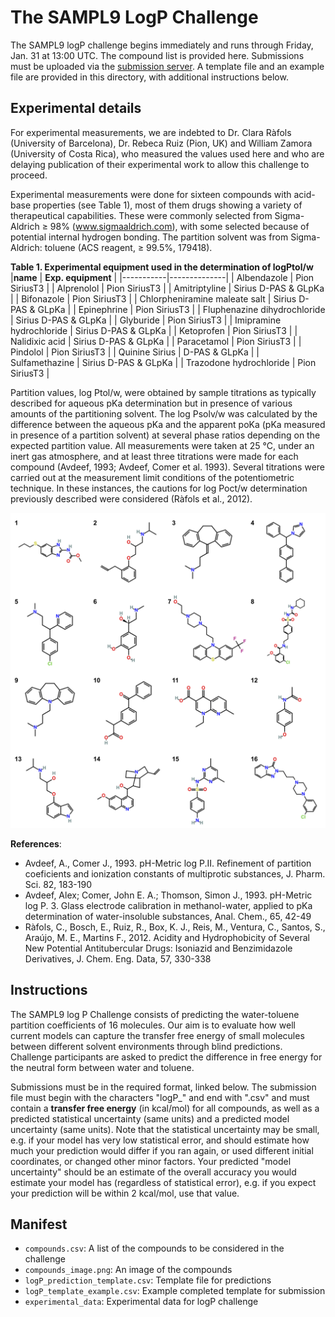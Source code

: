 # The SAMPL9 LogP Challenge

The SAMPL9 logP challenge begins immediately and runs through Friday, Jan. 31 at 13:00 UTC. The compound list is provided here. Submissions must be uploaded via the [submission server](https://submit.samplchallenges.org/submit/sampl9-logp). A template file and an example file are provided in this directory, with additional instructions below.

## Experimental details

For experimental measurements, we are indebted to Dr. Clara Ràfols (University of Barcelona), Dr. Rebeca Ruiz (Pion, UK) and William Zamora (University of Costa Rica), who measured the values used here and who are delaying publication of their experimental work to allow this challenge to proceed.

Experimental measurements were done for sixteen compounds with acid-base properties (see Table 1), most of them drugs showing a variety of therapeutical capabilities. These were commonly selected from Sigma-Aldrich ≥ 98% (www.sigmaaldrich.com), with some selected because of potential internal hydrogen bonding. The partition solvent was from Sigma-Aldrich: toluene (ACS reagent, ≥ 99.5%, 179418).

**Table 1. Experimental equipment used in the determination of logPtol/w**
|**name**	| **Exp. equipment** |
|-----------|--------------|
| Albendazole	| Pion SiriusT3 |
| Alprenolol	| Pion SiriusT3 |
| Amitriptyline	| Sirius D-PAS & GLpKa |
| Bifonazole	| Pion SiriusT3 |
| Chlorpheniramine maleate salt	| Sirius D-PAS & GLpKa |
| Epinephrine	| Pion SiriusT3 |
| Fluphenazine dihydrochloride	| Sirius D-PAS & GLpKa |
| Glyburide	| Pion SiriusT3 |
| Imipramine hydrochloride	| Sirius D-PAS & GLpKa |
| Ketoprofen	| Pion SiriusT3 |
| Nalidixic acid	| Sirius D-PAS & GLpKa |
| Paracetamol	| Pion SiriusT3 |
| Pindolol	| Pion SiriusT3 |
| Quinine	Sirius | D-PAS & GLpKa |
| Sulfamethazine	| Sirius D-PAS & GLpKa |
| Trazodone hydrochloride	| Pion SiriusT3 |

Partition values, log Ptol/w, were obtained by sample titrations as typically described for aqueous pKa determination but in presence of various amounts of the partitioning solvent. The log Psolv/w was calculated by the difference between the aqueous pKa and the apparent poKa (pKa measured in presence of a partition solvent) at several phase ratios depending on the expected partition value. All measurements were taken at 25 °C, under an inert gas atmosphere, and at least three titrations were made for each compound (Avdeef, 1993; Avdeef, Comer et al. 1993). Several titrations were carried out at the measurement limit conditions of the potentiometric technique. In these instances, the cautions for log Poct/w determination previously described were considered (Ràfols et al., 2012).

![An image of the compounds](compounds_image.png "An image of the compounds")

**References**:
- Avdeef, A., Comer J., 1993. pH-Metric log P.II. Refinement of partition coeficients and ionization constants of multiprotic substances, J. Pharm. Sci. 82, 183-190
- Avdeef, Alex; Comer, John E. A.; Thomson, Simon J., 1993. pH-Metric log P. 3. Glass electrode calibration in methanol-water, applied to pKa determination of water-insoluble substances, Anal. Chem., 65, 42-49
- Ràfols, C., Bosch, E., Ruiz, R., Box, K. J., Reis, M., Ventura, C., Santos, S., Araújo, M. E., Martins F., 2012. Acidity and Hydrophobicity of Several New Potential Antitubercular Drugs: Isoniazid and Benzimidazole Derivatives, J. Chem. Eng. Data, 57, 330-338

## Instructions

The SAMPL9 log P Challenge consists of predicting the water-toluene partition coefficients of 16 molecules. Our aim is to evaluate how well current models can capture the transfer free energy of small molecules between different solvent environments through blind predictions. Challenge participants are asked to predict the difference in free energy for the neutral form between water and toluene.

Submissions must be in the required format, linked below. The submission file must begin with the characters "logP_" and end with ".csv" and must contain a **transfer free energy** (in kcal/mol) for all compounds, as well as a predicted statistical uncertainty (same units) and a predicted model uncertainty (same units). Note that the statistical uncertainty may be small, e.g. if your model has very low statistical error, and should estimate how much your prediction would differ if you ran again, or used different initial coordinates, or changed other minor factors. Your predicted "model uncertainty" should be an estimate of the overall accuracy you would estimate your model has (regardless of statistical error), e.g. if you expect your prediction will be within 2 kcal/mol, use that value. 

## Manifest

- `compounds.csv`: A list of the compounds to be considered in the challenge
- `compounds_image.png`: An image of the compounds
- `logP_prediction_template.csv`: Template file for predictions
- `logP_template_example.csv`: Example completed template for submission
- `experimental_data`: Experimental data for logP challenge

